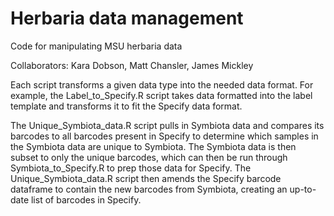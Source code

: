 # Herbaria data management
Code for manipulating MSU herbaria data

Collaborators: Kara Dobson, Matt Chansler, James Mickley

Each script transforms a given data type into the needed data format. For example, the Label_to_Specify.R script takes data formatted into the label template and transforms it to fit the Specify data format.

The Unique_Symbiota_data.R script pulls in Symbiota data and compares its barcodes to all barcodes present in Specify to determine which samples in the Symbiota data are unique to Symbiota. The Symbiota data is then subset to only the unique barcodes, which can then be run through Symbiota_to_Specify.R to prep those data for Specify. The Unique_Symbiota_data.R script then amends the Specify barcode dataframe to contain the new barcodes from Symbiota, creating an up-to-date list of barcodes in Specify.
